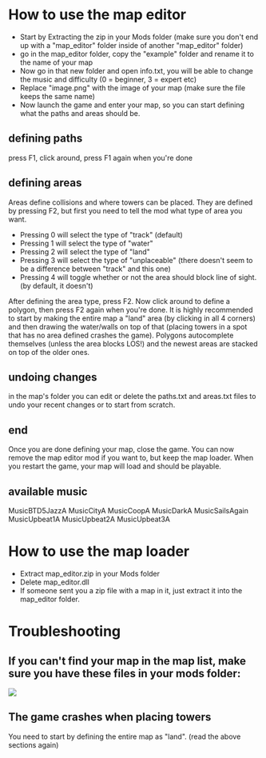 # How to use the map editor
- Start by Extracting the zip in your Mods folder (make sure you don't end up with a "map_editor" folder inside of another "map_editor" folder)
- go in the map_editor folder, copy the "example" folder and rename it to the name of your map
- Now go in that new folder and open info.txt, you will be able to change the music and difficulty (0 = beginner, 3 = expert etc)
- Replace "image.png" with the image of your map (make sure the file keeps the same name)
- Now launch the game and enter your map, so you can start defining what the paths and areas should be.

## defining paths
press F1, click around, press F1 again when you're done

## defining areas
Areas define collisions and where towers can be placed. They are defined by pressing F2, but first you need to tell the mod what type of area you want.
- Pressing 0 will select the type of "track" (default)
- Pressing 1 will select the type of "water"
- Pressing 2 will select the type of "land"
- Pressing 3 will select the type of "unplaceable" (there doesn't seem to be a difference between "track" and this one)
- Pressing 4 will toggle whether or not the area should block line of sight. (by default, it doesn't)

After defining the area type, press F2. Now click around to define a polygon, then press F2 again when you're done. It is highly recommended to start by making the entire map a "land" area (by clicking in all 4 corners) and then drawing the water/walls on top of that (placing towers in a spot that has no area defined crashes the game). Polygons autocomplete themselves (unless the area blocks LOS!) and the newest areas are stacked on top of the older ones.

## undoing changes
in the map's folder you can edit or delete the paths.txt and areas.txt files to undo your recent changes or to start from scratch.

## end
Once you are done defining your map, close the game. You can now remove the map editor mod if you want to, but keep the map loader. When you restart the game, your map will load and should be playable.

## available music
MusicBTD5JazzA
MusicCityA
MusicCoopA
MusicDarkA
MusicSailsAgain
MusicUpbeat1A
MusicUpbeat2A
MusicUpbeat3A

# How to use the map loader
- Extract map_editor.zip in your Mods folder
- Delete map_editor.dll
- If someone sent you a zip file with a map in it, just extract it into the map_editor folder.

# Troubleshooting
## If you can't find your map in the map list, make sure you have these files in your mods folder:
<img src="https://cdn.discordapp.com/attachments/872504918831939625/872526528762753044/unknown.png"/>

## The game crashes when placing towers
You need to start by defining the entire map as "land". (read the above sections again)


